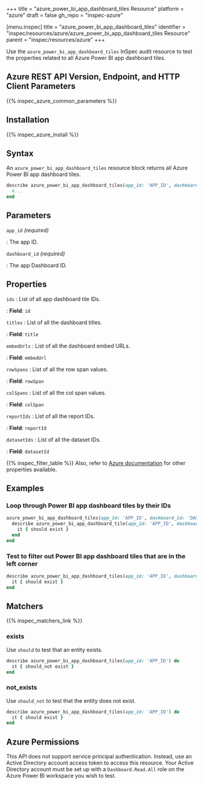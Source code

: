 +++
title = "azure_power_bi_app_dashboard_tiles Resource"
platform = "azure"
draft = false
gh_repo = "inspec-azure"

[menu.inspec]
title = "azure_power_bi_app_dashboard_tiles"
identifier = "inspec/resources/azure/azure_power_bi_app_dashboard_tiles Resource"
parent = "inspec/resources/azure"
+++

Use the `azure_power_bi_app_dashboard_tiles` InSpec audit resource to test the properties related to all Azure Power BI app dashboard tiles.

## Azure REST API Version, Endpoint, and HTTP Client Parameters

{{% inspec_azure_common_parameters %}}

## Installation

{{% inspec_azure_install %}}

## Syntax

An `azure_power_bi_app_dashboard_tiles` resource block returns all Azure Power BI app dashboard tiles.

```ruby
describe azure_power_bi_app_dashboard_tiles(app_id: 'APP_ID', dashboard_id: 'DASHBOARD_ID') do
  #...
end
```

## Parameters

`app_id` _(required)_

: The app ID.

`dashboard_id` _(required)_

: The app Dashboard ID.

## Properties

`ids`
: List of all app dashboard tile IDs.

: **Field**: `id`

`titles`
: List of all the dashboard titles.

: **Field**: `title`

`embedUrls`
: List of all the dashboard embed URLs.

: **Field**: `embedUrl`

`rowSpans`
: List of all the row span values.

: **Field**: `rowSpan`

`colSpans`
: List of all the col span values.

: **Field**: `colSpan`

`reportIds`
: List of all the report IDs.

: **Field**: `reportId`

`datasetIds`
: List of all the dataset IDs.

: **Field**: `datasetId`

{{% inspec_filter_table %}}
Also, refer to [Azure documentation](https://docs.microsoft.com/en-us/rest/api/power-bi/apps/get-tiles) for other properties available.

## Examples

### Loop through Power BI app dashboard tiles by their IDs

```ruby
azure_power_bi_app_dashboard_tiles(app_id: 'APP_ID', dashboard_id: 'DASHBOARD_ID').ids.each do |id|
  describe azure_power_bi_app_dashboard_tile(app_id: 'APP_ID', dashboard_id: 'DASHBOARD_ID', tile_id: id) do
    it { should exist }
  end
end
```

### Test to filter out Power BI app dashboard tiles that are in the left corner

```ruby
describe azure_power_bi_app_dashboard_tiles(app_id: 'APP_ID', dashboard_id: 'DASHBOARD_ID').where(rowSpan: 0, colSpan: 0) do
  it { should exist }
end
```

## Matchers

{{% inspec_matchers_link %}}

### exists

Use `should` to test that an entity exists.

```ruby
describe azure_power_bi_app_dashboard_tiles(app_id: 'APP_ID') do
  it { should_not exist }
end
```

### not_exists

Use `should_not` to test that the entity does not exist.

```ruby
describe azure_power_bi_app_dashboard_tiles(app_id: 'APP_ID') do
  it { should exist }
end
```

## Azure Permissions

This API does not support service principal authentication. Instead, use an Active Directory account access token to access this resource.
Your Active Directory account must be set up with a `Dashboard.Read.All` role on the Azure Power BI workspace you wish to test.
